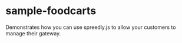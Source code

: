 sample-foodcarts
================

Demonstrates how you can use spreedly.js to allow your customers to manage their gateway.
